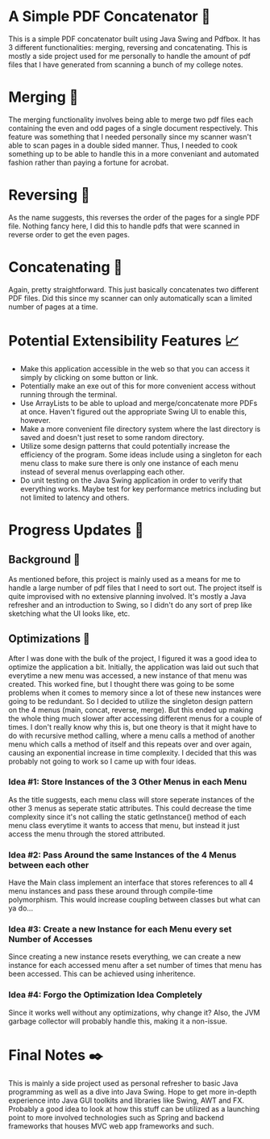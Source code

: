 # A Simple PDF Concatenator :page_facing_up:
This is a simple PDF concatenator built using Java Swing and Pdfbox. It has 3 different functionalities: merging, reversing and concatenating. This is mostly a side project used for me personally to handle the amount of pdf files that I have generated from scanning a bunch of my college notes. 

# Merging :bookmark_tabs:
The merging functionality involves being able to merge two pdf files each containing the even and odd pages of a single document respectively. This feature was something that I needed personally since my scanner wasn't able to scan pages in a double sided manner. Thus, I needed to cook something up to be able to handle this in a more conveniant and automated fashion rather than paying a fortune for acrobat. 

# Reversing :page_with_curl:
As the name suggests, this reverses the order of the pages for a single PDF file. Nothing fancy here, I did this to handle pdfs that were scanned in reverse order to get the even pages. 

# Concatenating :file_folder:
Again, pretty straightforward. This just basically concatenates two different PDF files. Did this since my scanner can only automatically scan a limited number of pages at a time. 

# Potential Extensibility Features :chart_with_upwards_trend:
- Make this application accessible in the web so that you can access it simply by clicking on some button or link. 
- Potentially make an exe out of this for more convenient access without running through the terminal. 
- Use ArrayLists to be able to upload and merge/concatenate more PDFs at once. Haven't figured out the appropriate Swing UI to enable this, however.
- Make a more convenient file directory system where the last directory is saved and doesn't just reset to some random directory.
- Utilize some design patterns that could potentially increase the efficiency of the program. Some ideas include using a singleton for each menu class to make sure there is only one instance of each menu instead of several menus overlapping each other.
- Do unit testing on the Java Swing application in order to verify that everything works. Maybe test for key performance metrics including but not limited to latency and others.

# Progress Updates :calendar:
## Background :milky_way: ##
As mentioned before, this project is mainly used as a means for me to handle a large number of pdf files that I need to sort out. The project itself is quite improvised with no extensive planning involved. It's mostly a Java refresher and an introduction to Swing, so I didn't do any sort of prep like sketching what the UI looks like, etc. 

## Optimizations :hammer: ##
After I was done with the bulk of the project, I figured it was a good idea to optimize the application a bit. Initially, the application was laid out such that everytime a new menu was accessed, a new instance of that menu was created. This worked fine, but I thought there was going to be some problems when it comes to memory since a lot of these new instances were going to be redundant. So I decided to utilize the singleton design pattern on the 4 menus (main, concat, reverse, merge). But this ended up making the whole thing much slower after accessing different menus for a couple of times. I don't really know why this is, but one theory is that it might have to do with recursive method calling, where a menu calls a method of another menu which calls a method of itself and this repeats over and over again, causing an exponential increase in time complexity. I decided that this was probably not going to work so I came up with four ideas. 

### Idea #1: Store Instances of the 3 Other Menus in each Menu ###
As the title suggests, each menu class will store seperate instances of the other 3 menus as seperate static attributes. This could decrease the time complexity since it's not calling the static getInstance() method of each menu class everytime it wants to access that menu, but instead it just access the menu through the stored attributed.

### Idea #2: Pass Around the same Instances of the 4 Menus between each other ###
Have the Main class implement an interface that stores references to all 4 menu instances and pass these around through compile-time polymorphism. This would increase coupling between classes but what can ya do...

### Idea #3: Create a new Instance for each Menu every set Number of Accesses ###
Since creating a new instance resets everything, we can create a new instance for each accessed menu after a set number of times that menu has been accessed. This can be achieved using inheritence. 

### Idea #4: Forgo the Optimization Idea Completely ###
Since it works well without any optimizations, why change it? Also, the JVM garbage collector will probably handle this, making it a non-issue.

# Final Notes :black_nib:
This is mainly a side project used as personal refresher to basic Java programming as well as a dive into Java Swing. Hope to get more in-depth experience into Java GUI toolkits and libraries like Swing, AWT and FX. Probably a good idea to look at how this stuff can be utilized as a launching point to more involved technologies such as Spring and backend frameworks that houses MVC web app frameworks and such. 
